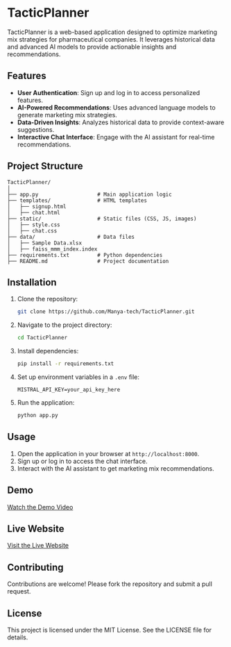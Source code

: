 # TacticPlanner

TacticPlanner is a web-based application designed to optimize marketing mix strategies for pharmaceutical companies. It leverages historical data and advanced AI models to provide actionable insights and recommendations.

## Features
- **User Authentication**: Sign up and log in to access personalized features.
- **AI-Powered Recommendations**: Uses advanced language models to generate marketing mix strategies.
- **Data-Driven Insights**: Analyzes historical data to provide context-aware suggestions.
- **Interactive Chat Interface**: Engage with the AI assistant for real-time recommendations.

## Project Structure
```
TacticPlanner/
│
├── app.py                   # Main application logic
├── templates/               # HTML templates
│   ├── signup.html
│   ├── chat.html
├── static/                  # Static files (CSS, JS, images)
│   ├── style.css
│   ├── chat.css
├── data/                    # Data files
│   ├── Sample Data.xlsx
│   ├── faiss_mmm_index.index
├── requirements.txt         # Python dependencies
├── README.md                # Project documentation
```

## Installation
1. Clone the repository:
   ```bash
   git clone https://github.com/Manya-tech/TacticPlanner.git
   ```
2. Navigate to the project directory:
   ```bash
   cd TacticPlanner
   ```
3. Install dependencies:
   ```bash
   pip install -r requirements.txt
   ```
4. Set up environment variables in a `.env` file:
   ```env
   MISTRAL_API_KEY=your_api_key_here
   ```
5. Run the application:
   ```bash
   python app.py
   ```

## Usage
1. Open the application in your browser at `http://localhost:8000`.
2. Sign up or log in to access the chat interface.
3. Interact with the AI assistant to get marketing mix recommendations.

## Demo
[Watch the Demo Video](https://github.com/user-attachments/assets/3c0aa019-fccf-4dd3-8ea6-41234289e849)

## Live Website
[Visit the Live Website](https://tacticplanner.onrender.com)

## Contributing
Contributions are welcome! Please fork the repository and submit a pull request.

## License
This project is licensed under the MIT License. See the LICENSE file for details.
